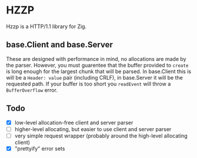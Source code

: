 
# HZZP

Hzzp is a HTTP/1.1 library for Zig.

## base.Client and base.Server

These are designed with performance in mind, no allocations are made by the parser. However, you must guarentee that
the buffer provided to `create` is long enough for the largest chunk that will be parsed. In base.Client this is will
be a `Header: value` pair (including CRLF), in base.Server it will be the requested path. If your buffer is too short
you `readEvent` will throw a `BufferOverflow` error.

## Todo

- [x] low-level allocation-free client and server parser
- [ ] higher-level allocating, but easier to use client and server parser
- [ ] very simple request wrapper (probably around the high-level allocating client)
- [x] "prettyify" error sets
